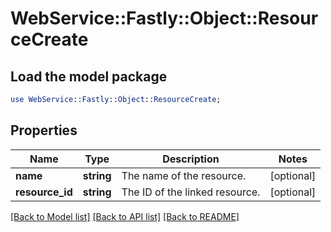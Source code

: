 # WebService::Fastly::Object::ResourceCreate

## Load the model package
```perl
use WebService::Fastly::Object::ResourceCreate;
```

## Properties
Name | Type | Description | Notes
------------ | ------------- | ------------- | -------------
**name** | **string** | The name of the resource. | [optional] 
**resource_id** | **string** | The ID of the linked resource. | [optional] 

[[Back to Model list]](../README.md#documentation-for-models) [[Back to API list]](../README.md#documentation-for-api-endpoints) [[Back to README]](../README.md)


